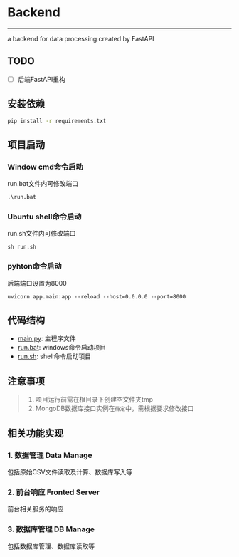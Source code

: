# Backend

---

a backend for data processing created by FastAPI

## TODO

* [ ] 后端FastAPI重构

## 安装依赖

```sh
pip install -r requirements.txt
```

## 项目启动

### Window cmd命令启动

run.bat文件内可修改端口

```cmd
.\run.bat
```

### Ubuntu shell命令启动

run.sh文件内可修改端口

```shell
sh run.sh
```

### pyhton命令启动

后端端口设置为8000

```shell
uvicorn app.main:app --reload --host=0.0.0.0 --port=8000
```

## 代码结构

* [main.py](main.py): 主程序文件
* [run.bat](run.bat): windows命令启动项目
* [run.sh](run.sh): shell命令启动项目

## 注意事项

> 1. 项目运行前需在根目录下创建空文件夹tmp
> 2. MongoDB数据库接口实例在`待定`中，需根据要求修改接口

## 相关功能实现

### 1. 数据管理 Data Manage

包括原始CSV文件读取及计算、数据库写入等

### 2. 前台响应 Fronted Server

前台相关服务的响应

### 3. 数据库管理 DB Manage

包括数据库管理、数据库读取等
